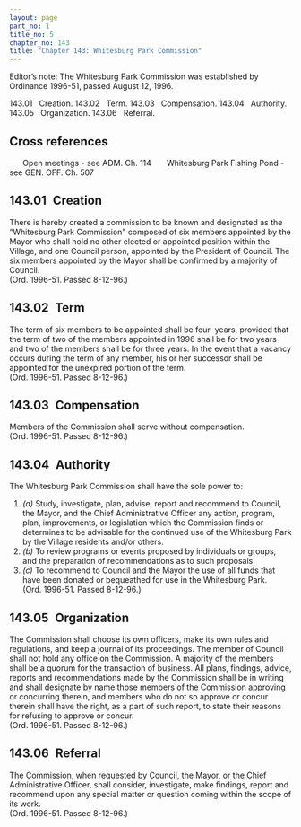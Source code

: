 ```yaml
---
layout: page
part_no: 1
title_no: 5
chapter_no: 143
title: "Chapter 143: Whitesburg Park Commission"
---
```


Editor’s note: The Whitesburg Park Commission was established by Ordinance
1996-51, passed August 12, 1996.

143.01   Creation.
143.02   Term.
143.03   Compensation.
143.04   Authority.
143.05   Organization.
143.06   Referral.

## Cross references

      Open meetings - see ADM. Ch.
114
      Whitesburg Park Fishing Pond - see GEN. OFF. Ch.
507

## 143.01   Creation

There is hereby created a commission to be known and designated as the
“Whitesburg Park Commission" composed of six members appointed by the Mayor who
shall hold no other elected or appointed position within the Village, and one
Council person, appointed by the President of Council. The six members
appointed by the Mayor shall be confirmed by a majority of Council.  
(Ord. 1996-51. Passed 8-12-96.)

## 143.02   Term

The term of six members to be appointed shall be four  years, provided that
the term of two of the members appointed in 1996 shall be for two years and two
of the members shall be for three years. In the event that a vacancy occurs
during the term of any member, his or her successor shall be appointed for the
unexpired portion of the term.  
(Ord. 1996-51. Passed 8-12-96.)

## 143.03   Compensation

Members of the Commission shall serve without compensation.  
(Ord. 1996-51. Passed 8-12-96.)

## 143.04   Authority

The Whitesburg Park Commission shall have the sole power to:

1. _(a)_ Study, investigate, plan, advise, report and recommend to Council,
the Mayor, and the Chief Administrative Officer any action, program, plan,
improvements, or legislation which the Commission finds or determines to be
advisable for the continued use of the Whitesburg Park by the Village residents
and/or others.
2. _(b)_ To review programs or events proposed by individuals or groups, and
the preparation of recommendations as to such proposals.
3. _(c)_ To recommend to Council and the Mayor the use of all funds that have
been donated or bequeathed for use in the Whitesburg Park.  
(Ord. 1996-51. Passed 8-12-96.)

## 143.05   Organization

The Commission shall choose its own officers, make its own rules and
regulations, and keep a journal of its proceedings. The member of Council shall
not hold any office on the Commission. A majority of the members shall be a
quorum for the transaction of business. All plans, findings, advice, reports
and recommendations made by the Commission shall be in writing and shall
designate by name those members of the Commission approving or concurring
therein, and members who do not so approve or concur therein shall have the
right, as a part of such report, to state their reasons for refusing to approve
or concur.  
(Ord. 1996-51. Passed 8-12-96.)

## 143.06   Referral

The Commission, when requested by Council, the Mayor, or the Chief
Administrative Officer, shall consider, investigate, make findings, report and
recommend upon any special matter or question coming within the scope of its
work.  
(Ord. 1996-51. Passed 8-12-96.)
